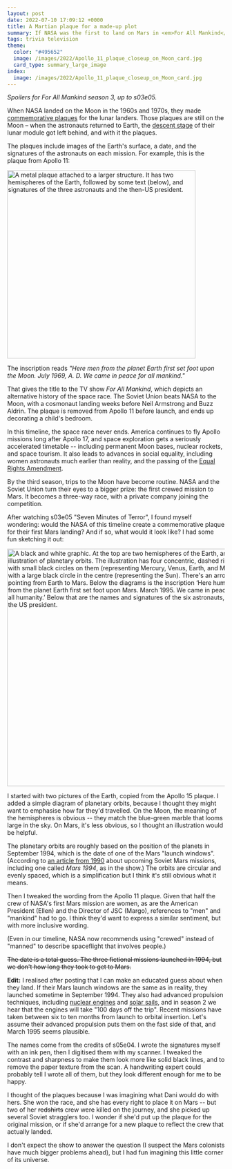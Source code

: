 ```yaml
---
layout: post
date: 2022-07-10 17:09:12 +0000
title: A Martian plaque for a made-up plot
summary: If NASA was the first to land on Mars in <em>For All Mankind</em>, what would the commemorative plaque look like?
tags: trivia television
theme:
  color: "#495652"
  image: /images/2022/Apollo_11_plaque_closeup_on_Moon_card.jpg
  card_type: summary_large_image
index:
  image: /images/2022/Apollo_11_plaque_closeup_on_Moon_card.jpg
---
```


*Spoilers for <em>For All Mankind</em> season 3, up to s03e05.*

When NASA landed on the Moon in the 1960s and 1970s, they made [commemorative plaques] for the lunar landers.
Those plaques are still on the Moon – when the astronauts returned to Earth, the [descent stage] of their lunar module got left behind, and with it the plaques.

The plaques include images of the Earth's surface, a date, and the signatures of the astronauts on each mission.
For example, this is the plaque from Apollo&nbsp;11:

<img src="/images/2022/Apollo_11_plaque_closeup_on_Moon.jpg" style="width: 436px;" alt="A metal plaque attached to a larger structure. It has two hemispheres of the Earth, followed by some text (below), and signatures of the three astronauts and the then-US president.">

The inscription reads *"Here men from the planet Earth first set foot upon the Moon. July&nbsp;1969, A.&nbsp;D. We came in peace for all mankind."*

That gives the title to the TV show *For All Mankind*, which depicts an alternative history of the space race.
The Soviet Union beats NASA to the Moon, with a cosmonaut landing weeks before Neil Armstrong and Buzz Aldrin.
The plaque is removed from Apollo 11 before launch, and ends up decorating a child's bedroom.

In this timeline, the space race never ends.
America continues to fly Apollo missions long after Apollo 17, and space exploration gets a seriously accelerated timetable -- including permanent Moon bases, nuclear rockets, and space tourism.
It also leads to advances in social equality, including women astronauts much earlier than reality, and the passing of the [Equal Rights Amendment][ERA].

By the third season, trips to the Moon have become routine.
NASA and the Soviet Union turn their eyes to a bigger prize: the first crewed mission to Mars.
It becomes a three-way race, with a private company joining the competition.

After watching s03e05 "Seven Minutes of Terror", I found myself wondering: would the NASA of this timeline create a commemorative plaque for their first Mars landing?
And if so, what would it look like?
I had some fun sketching it out:

<img src="/images/2022/martian_plaque.png?t=1" style="width: 550px;" alt="A black and white graphic. At the top are two hemispheres of the Earth, and an illustration of planetary orbits. The illustration has four concentric, dashed rings with small black circles on them (representing Mercury, Venus, Earth, and Mars), with a large black circle in the centre (representing the Sun). There's an arrow pointing from Earth to Mars. Below the diagrams is the inscription ‘Here humans from the planet Earth first set foot upon Mars. March 1995. We came in peace for all humanity.’ Below that are the names and signatures of the six astronauts, plus the US president.">

I started with two pictures of the Earth, copied from the Apollo 15 plaque.
I added a simple diagram of planetary orbits, because I thought they might want to emphasise how far they'd travelled.
On the Moon, the meaning of the hemispheres is obvious -- they match the blue-green marble that looms large in the sky.
On Mars, it's less obvious, so I thought an illustration would be helpful.

The planetary orbits are roughly based on the position of the planets in September 1994, which is the date of one of the Mars "launch windows".
(According to [an article from 1990][article] about upcoming Soviet Mars missions, including one called *Mars 1994*, as in the show.)
The orbits are circular and evenly spaced, which is a simplification but I think it's still obvious what it means.

Then I tweaked the wording from the Apollo 11 plaque.
Given that half the crew of NASA's first Mars mission are women, as are the American President (Ellen) and the Director of JSC (Margo), references to "men" and "mankind" had to go.
I think they'd want to express a similar sentiment, but with more inclusive wording.

(Even in our timeline, NASA now recommends using "crewed" instead of "manned" to describe spaceflight that involves people.)

<s>The date is a total guess.
The three fictional missions launched in 1994, but we don't how long they took to get to Mars.</s>

**Edit:** I realised after posting that I can make an educated guess about when they land.
If their Mars launch windows are the same as in reality, they launched sometime in September 1994.
They also had advanced propulsion techniques, including <a href="https://en.wikipedia.org/wiki/NERVA">nuclear engines</a> and <a href="https://en.wikipedia.org/wiki/Solar_sail">solar sails</a>, and in season 2 we hear that the engines will take "100 days off the trip".
Recent missions have taken between six to ten months from launch to orbital insertion.
Let's assume their advanced propulsion puts them on the fast side of that, and March 1995 seems plausible.

The names come from the credits of s05e04.
I wrote the signatures myself with an ink pen, then I digitised them with my scanner.
I tweaked the contrast and sharpness to make them look more like solid black lines, and to remove the paper texture from the scan.
A handwriting expert could probably tell I wrote all of them, but they look different enough for me to be happy.

I thought of the plaques because I was imagining what Dani would do with hers.
She won the race, and she has every right to place it on Mars -- but two of her <s>redshirts</s> crew were killed on the journey, and she picked up several Soviet stragglers too.
I wonder if she'd put up the plaque for the original mission, or if she'd arrange for a new plaque to reflect the crew that actually landed.

I don't expect the show to answer the question (I suspect the Mars colonists have much bigger problems ahead), but I had fun imagining this little corner of its universe.

[commemorative plaques]: https://en.wikipedia.org/wiki/Lunar_plaque
[descent stage]: https://en.wikipedia.org/wiki/Apollo_Lunar_Module#Descent_stage
[solar sails]: https://en.wikipedia.org/wiki/Solar_sail
[ERA]: https://en.wikipedia.org/wiki/Equal_Rights_Amendment
[article]: https://www.drewexmachina.com/2015/03/01/the-future-that-never-came-mars/
